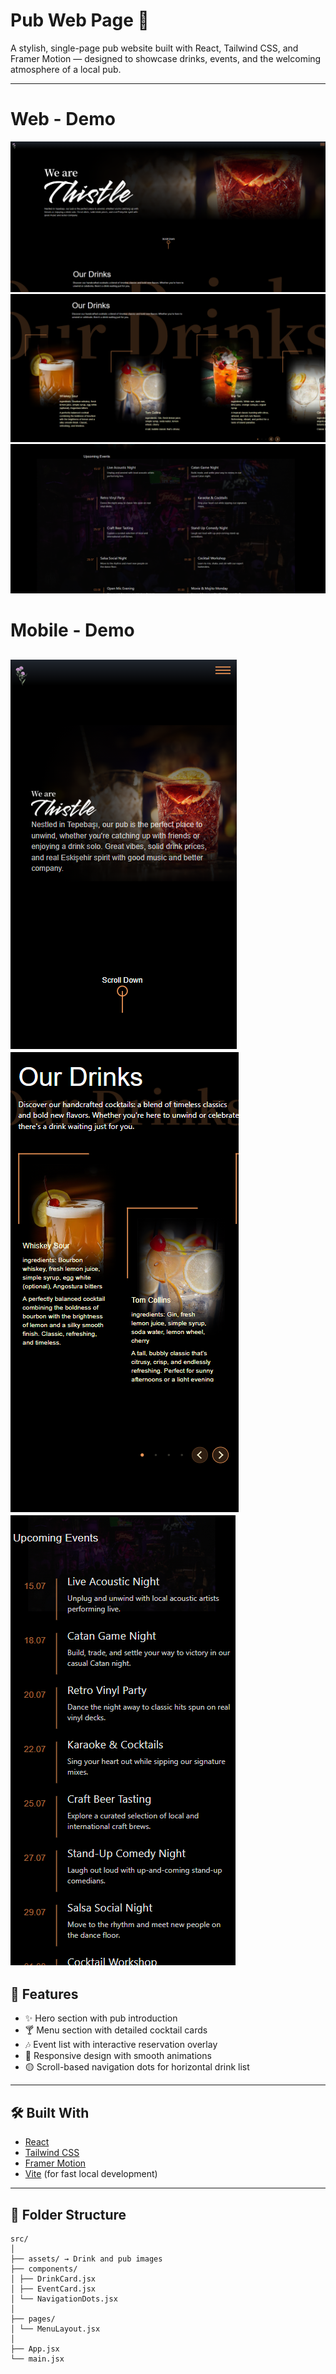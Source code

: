 # Pub Web Page 🍺

A stylish, single-page pub website built with React, Tailwind CSS, and Framer Motion — designed to showcase drinks, events, and the welcoming atmosphere of a local pub.

---
# Web - Demo

![ThistleWeb](/src/assets/demo/thistle_web.png)
![ThistleWeb](/src/assets/demo/thistle_web_2.png)
![ThistleWeb](/src/assets/demo/thistle_web_3.png)

# Mobile - Demo

![ThistleMobile](/src/assets/demo/thistle_mobile.png)
![ThistleMobile](/src/assets/demo/thistle_mobile_2.png)
![ThistleMobile](/src/assets/demo/thistle_mobile_3.png)
---

## 🚀 Features

- ✨ Hero section with pub introduction
- 🍸 Menu section with detailed cocktail cards
- 🎶 Event list with interactive reservation overlay
- 📱 Responsive design with smooth animations
- 🟡 Scroll-based navigation dots for horizontal drink list

---

## 🛠️ Built With

- [React](https://reactjs.org/)
- [Tailwind CSS](https://tailwindcss.com/)
- [Framer Motion](https://www.framer.com/motion/)
- [Vite](https://vitejs.dev/) (for fast local development)

---

## 📂 Folder Structure
```
src/
│
├── assets/ → Drink and pub images
├── components/
│ ├── DrinkCard.jsx
│ ├── EventCard.jsx
│ └── NavigationDots.jsx
│
├── pages/
│ └── MenuLayout.jsx
│
├── App.jsx
└── main.jsx
```
